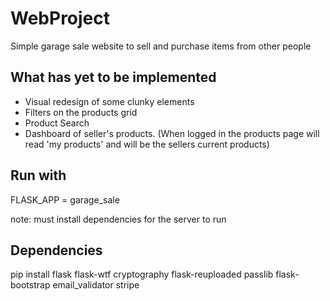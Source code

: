 # WebProject

Simple garage sale website to sell and purchase items from other people

## What has yet to be implemented 
- Visual redesign of some clunky elements
- Filters on the products grid 
- Product Search 
- Dashboard of seller's products. (When logged in the products page will read 'my products' and will be the sellers current products)

## Run with
FLASK_APP = garage_sale

note: must install dependencies for the server to run

## Dependencies
pip install flask flask-wtf cryptography flask-reuploaded passlib flask-bootstrap email_validator stripe